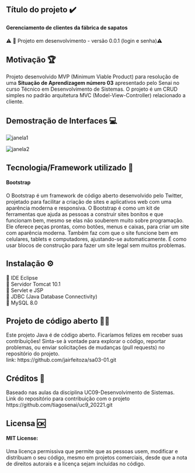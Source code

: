 <h2>Título do projeto ✔️</h2>
<h4>Gerenciamento de clientes da fábrica de sapatos</h4>
⚠️ 🚧 Projeto em desenvolvimento - versão 0.0.1 (login e senha)⚠️

<h2>Motivação 🏆</h2>
Projeto desenvolvido MVP (Minimum Viable Product) para resolução de uma <strong>Situação de Aprendizagem número 03</strong> apresentado pelo Senai no curso Técnico em Desenvolvimento de Sistemas. O projeto é um CRUD simples no padrão arquitetura MVC (Model-View-Controller) relacionado a cliente.

<h2>Demostração de Interfaces 💻</h2>

![janela1](https://github.com/jairfeitoza/sa03-01/assets/62727785/e8c6441b-e7bb-4825-9a10-99c9ceebd37f)

![janela2](https://github.com/jairfeitoza/sa03-01/assets/62727785/8f798c97-e4d7-4fe0-9306-b16d4145c75f)

<h2>Tecnologia/Framework utilizado 🤖</h2>
<h4>Bootstrap</h4>
O Bootstrap é um framework de código aberto desenvolvido pelo Twitter, projetado para facilitar a criação de sites e aplicativos web com uma aparência moderna e responsiva. O Bootstrap é como um kit de ferramentas que ajuda as pessoas a construir sites bonitos e que funcionam bem, mesmo se elas não souberem muito sobre programação. Ele oferece peças prontas, como botões, menus e caixas, para criar um site com aparência moderna. Também faz com que o site funcione bem em celulares, tablets e computadores, ajustando-se automaticamente. É como usar blocos de construção para fazer um site legal sem muitos problemas.

<h2>Instalação ⚙️</h2>
🔹 IDE Eclipse<br>
🔹 Servidor Tomcat 10.1<br>
🔹 Servlet e JSP<br>
🔹 JDBC (Java Database Connectivity)<br>
🔹 MySQL 8.0<br>

<h2>Projeto de código aberto 👨‍💻</h2>
Este projeto Java é de código aberto. Ficaríamos felizes em receber suas contribuições! Sinta-se à vontade para explorar o código, reportar problemas, ou enviar solicitações de mudanças (pull requests) no repositório do projeto.<br>
link: https://github.com/jairfeitoza/sa03-01.git 
 
<h2>Créditos 🤝</h2>
Baseado nas aulas da disciplina UC09-Desenvolvimento de Sistemas.<br>
Link do repositório para contribuição com o projeto https://github.com/tiagosenai/uc9_20221.git

<h2>Licensa 🆗</h2>
<h4>MIT License:</h4> Uma licença permissiva que permite que as pessoas usem, modificar e distribuam o seu código, mesmo em projetos comerciais, desde que a nota de direitos autorais e a licença sejam incluídas no código.
